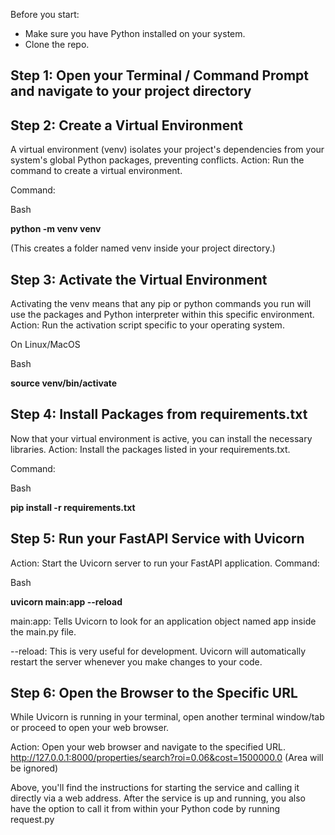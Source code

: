 Before you start:

- Make sure you have Python installed on your system.
- Clone the repo.

## Step 1: Open your Terminal / Command Prompt and navigate to your project directory

## Step 2: Create a Virtual Environment

A virtual environment (venv) isolates your project's dependencies from your system's global Python packages, preventing conflicts.
Action: Run the command to create a virtual environment.

Command:

Bash

**python -m venv venv**

(This creates a folder named venv inside your project directory.)

## Step 3: Activate the Virtual Environment

Activating the venv means that any pip or python commands you run will use the packages and Python interpreter within this specific environment.
Action: Run the activation script specific to your operating system.

On Linux/MacOS

Bash

**source venv/bin/activate**

## Step 4: Install Packages from requirements.txt

Now that your virtual environment is active, you can install the necessary libraries.
Action: Install the packages listed in your requirements.txt.

Command:

Bash

**pip install -r requirements.txt**

## Step 5: Run your FastAPI Service with Uvicorn

Action: Start the Uvicorn server to run your FastAPI application.
Command:

Bash

**uvicorn main:app --reload**

main:app: Tells Uvicorn to look for an application object named app inside the main.py file.

--reload: This is very useful for development. Uvicorn will automatically restart the server whenever you make changes to your code.

## Step 6: Open the Browser to the Specific URL

While Uvicorn is running in your terminal, open another terminal window/tab or proceed to open your web browser.

Action: Open your web browser and navigate to the specified URL.
http://127.0.0.1:8000/properties/search?roi=0.06&cost=1500000.0  (Area will be ignored)

Above, you'll find the instructions for starting the service and calling it directly via a web address. After the service is up and running, 
you also have the option to call it from within your Python code by running request.py
